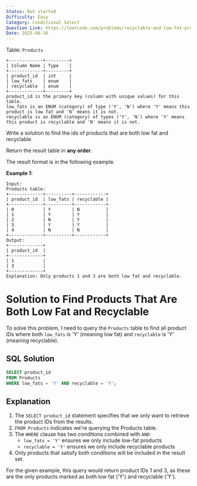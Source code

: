 ```yaml
---
Status: Not started
Difficulty: Easy
Category: Conditional Select
Question Link: https://leetcode.com/problems/recyclable-and-low-fat-products/description/?envType=study-plan-v2&envId=top-sql-50
Date: 2025-06-30
---
```

Table: `Products`

```Plain
+-------------+---------+
| Column Name | Type    |
+-------------+---------+
| product_id  | int     |
| low_fats    | enum    |
| recyclable  | enum    |
+-------------+---------+
product_id is the primary key (column with unique values) for this table.
low_fats is an ENUM (category) of type ('Y', 'N') where 'Y' means this product is low fat and 'N' means it is not.
recyclable is an ENUM (category) of types ('Y', 'N') where 'Y' means this product is recyclable and 'N' means it is not.
```

Write a solution to find the ids of products that are both low fat and recyclable.

Return the result table in **any order**.

The result format is in the following example.

**Example 1:**

```Plain
Input:
Products table:
+-------------+----------+------------+
| product_id  | low_fats | recyclable |
+-------------+----------+------------+
| 0           | Y        | N          |
| 1           | Y        | Y          |
| 2           | N        | Y          |
| 3           | Y        | Y          |
| 4           | N        | N          |
+-------------+----------+------------+
Output:
+-------------+
| product_id  |
+-------------+
| 1           |
| 3           |
+-------------+
Explanation: Only products 1 and 3 are both low fat and recyclable.
```

# Solution to Find Products That Are Both Low Fat and Recyclable

To solve this problem, I need to query the `Products` table to find all product IDs where both `low_fats` is 'Y' (meaning low fat) and `recyclable` is 'Y' (meaning recyclable).

## SQL Solution

```SQL
SELECT product_id
FROM Products
WHERE low_fats = 'Y' AND recyclable = 'Y';
```

## Explanation

1. The `SELECT product_id` statement specifies that we only want to retrieve the product IDs from the results.
2. `FROM Products` indicates we're querying the Products table.
3. The `WHERE` clause has two conditions combined with `AND`:
    - `low_fats = 'Y'` ensures we only include low-fat products
    - `recyclable = 'Y'` ensures we only include recyclable products
4. Only products that satisfy both conditions will be included in the result set.

For the given example, this query would return product IDs 1 and 3, as these are the only products marked as both low fat ('Y') and recyclable ('Y').
